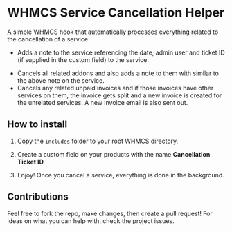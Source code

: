 # WHMCS Service Cancellation Helper

A simple WHMCS hook that automatically processes everything related to the cancellation of a service.

- Adds a note to the service referencing the date, admin user and ticket ID (if supplied in the custom field) to the service.

 * Cancels all related addons and also adds a note to them with similar to the above note on the service.
 * Cancels any related unpaid invoices and if those invoices have other services on them, the invoice gets split and a new invoice is created for the unrelated services. A new invoice email is also sent out. 



## How to install

1. Copy the ```includes``` folder to your root WHMCS directory.

2. Create a custom field on your products with the name **Cancellation Ticket ID**
3. Enjoy! Once you cancel a service, everything is done in the background.



## Contributions

Feel free to fork the repo, make changes, then create a pull request! For ideas on what you can help with, check the project issues.
